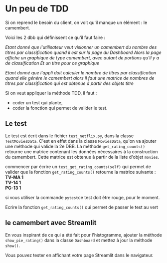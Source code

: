 # Un peu de TDD

Si on reprend le besoin du client, on voit qu'il manque un élément : le camembert.

Voici les 2 dbb qui définissent ce qu'il faut faire :

*Etant donné que l'utilisateur veut visionner un camembert du nombre des titres par classification
quand il est sur la page du Dashboard
Alors la page affiche un graphique de type camembert, avec autant de portions qu'il y a de classification
Et un titre pour ce graphique*

*Etant donné que l'appli doit calculer le nombre de titres par classification
quand elle génère le camembert
alors il faut une matrice de nombres de titres par classification
qui est obtenue à partir des objets titre*

Si on veut appliquer la méthode TDD, il faut : 
- coder un test qui plante,
- coder la fonction qui permet de valider le test.

## Le test
Le test est écrit dans le fichier `test_netflix.py`, dans la classe `TestMoviesData`. C'est en effet dans la classe `MoviesData`, qu'on va ajouter une méthode qui valide la 2e DBB. La méthode `get_rating_counts()` retourne une matrice contenant les données nécessaires à la construction du camembert. Cette matrice est obtenue à partir de la liste d'objet `movies`.

commencer par écrire un `test_get_rating_counts(self)` qui permet de valider que la fonction `get_rating_counts()` retourne la matrice suivante :  
**TV-MA   1  
    TV-14   1  
    PG-13   1**  

si vous utiliser la commande `pytest`ce test doit être rouge, pour le moment.

Ecrire la fonction `get_rating_counts()` qui permet de passer le test au vert

## le camembert avec Streamlit
En vous inspirant de ce qui a été fait pour l'histogramme, ajouter la méthode `show_pie_rating()` dans la classe `Dashboard` et mettez à jour la méthode `show()`.

Vous pouvez tester en affichant votre page Streamlit dans le navigateur.
